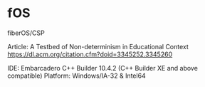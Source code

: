 # fOS
 fiberOS/CSP

 Article: A Testbed of Non-determinism in Educational Context
 https://dl.acm.org/citation.cfm?doid=3345252.3345260

 IDE: Embarcadero C++ Builder 10.4.2 (C++ Builder XE and above compatible)
 Platform: Windows/IA-32 & Intel64
